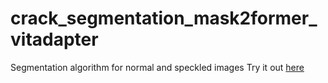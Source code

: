 # crack_segmentation_mask2former_vitadapter
Segmentation algorithm for normal and speckled images
Try it out [here](https://github.com/toth235a/cracks?tab=readme-ov-file)
